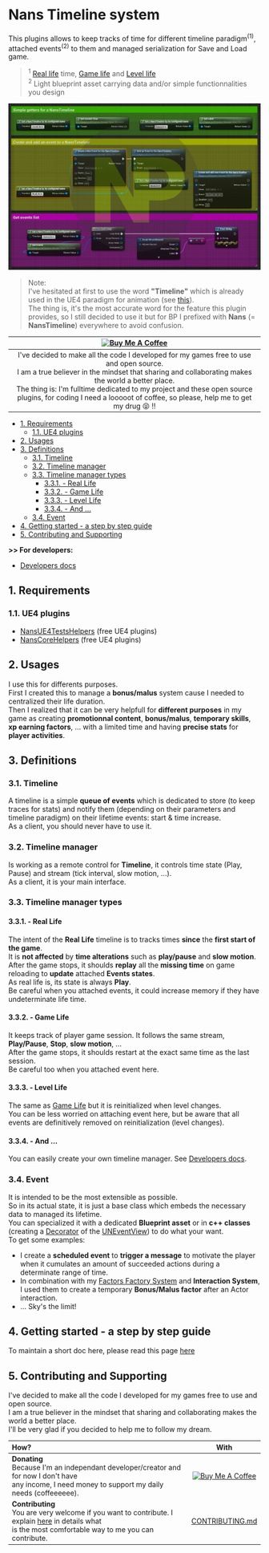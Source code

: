 # Nans Timeline system
<a id="markdown-nans-timeline-system" name="nans-timeline-system"></a>


This plugins allows to keep tracks of time for different timeline paradigm<sup>(1)</sup>, attached events<sup>(2)</sup> to them and managed serialization for Save and Load game.

> <sup>1</sup> [Real life](#331---real-life) time, [Game life](#332---game-life) and [Level life](#333---level-life)  
> <sup>2</sup> Light blueprint asset carrying data and/or simple functionnalities you design

![Nans Timeline System](./Docs/img/intro.png)

> Note:  
> I've hesitated at first to use the word **"Timeline"** which is already used in the UE4 paradigm for animation (see [this](https://docs.unrealengine.com/en-US/Engine/Blueprints/UserGuide/Timelines/index.html)).  
> The thing is, it's the most accurate word for the feature this plugin provides, 
> so I still decided to use it but for BP I prefixed with **Nans** (= **NansTimeline**) everywhere to avoid confusion.

|                                                                                                       <a href="https://www.buymeacoffee.com/NansUE4" target="_blank"><img src="https://cdn.buymeacoffee.com/buttons/default-green.png" alt="Buy Me A Coffee" height="51" width="217"></a>                                                                                                       |
| :---------------------------------------------------------------------------------------------------------------------------------------------------------------------------------------------------------------------------------------------------------------------------------------------------------------------------------------------------------------------------------------------: |
| I've decided to make all the code I developed for my games free to use and open source.<br> I am a true believer in the mindset that sharing and collaborating makes the world a better place.<br> The thing is: I'm fulltime dedicated to my project and these open source plugins, for coding I need a looooot of coffee, so please, help me to get my drug :stuck_out_tongue_closed_eyes: !! |

<!-- TOC -->

- [1. Requirements](#1-requirements)
    - [1.1. UE4 plugins](#11-ue4-plugins)
- [2. Usages](#2-usages)
- [3. Definitions](#3-definitions)
    - [3.1. Timeline](#31-timeline)
    - [3.2. Timeline manager](#32-timeline-manager)
    - [3.3. Timeline manager types](#33-timeline-manager-types)
        - [3.3.1. - Real Life](#331---real-life)
        - [3.3.2. - Game Life](#332---game-life)
        - [3.3.3. - Level Life](#333---level-life)
        - [3.3.4. - And ...](#334---and-)
    - [3.4. Event](#34-event)
- [4. Getting started - a step by step guide](#4-getting-started---a-step-by-step-guide)
- [5. Contributing and Supporting](#5-contributing-and-supporting)

<!-- /TOC -->

**>> For developers:**

*   [Developers docs](./Docs/Developers.md)

## 1. Requirements
<a id="markdown-requirements" name="requirements"></a>


### 1.1. UE4 plugins
<a id="markdown-ue4-plugins" name="ue4-plugins"></a>


*   [NansUE4TestsHelpers](https://github.com/NansPellicari/UE4-TestsHelpers) (free UE4 plugins)
*   [NansCoreHelpers](https://github.com/NansPellicari/UE4-CoreHelpers) (free UE4 plugins)

## 2. Usages
<a id="markdown-usages" name="usages"></a>


I use this for differents purposes.  
First I created this to manage a **bonus/malus** system cause I needed to centralized their life duration.  
Then I realized that it can be very helpfull for **different purposes** in my game as creating **promotionnal content**, **bonus/malus**, **temporary skills**, **xp earning factors**, ... with a limited time and having **precise stats** for **player activities**.

## 3. Definitions
<a id="markdown-definitions" name="definitions"></a>


### 3.1. Timeline
<a id="markdown-timeline" name="timeline"></a>


A timeline is a simple **queue of events** which is dedicated to store (to keep traces for stats) and notify them (depending on their parameters and timeline paradigm) on their lifetime events: start & time increase.  
As a client, you should never have to use it.

### 3.2. Timeline manager
<a id="markdown-timeline-manager" name="timeline-manager"></a>


Is working as a remote control for **Timeline**, it controls time state (Play, Pause) and stream (tick interval, slow motion, ...).  
As a client, it is your main interface.

### 3.3. Timeline manager types
<a id="markdown-timeline-manager-types" name="timeline-manager-types"></a>


#### 3.3.1. - Real Life
<a id="markdown---real-life" name="--real-life"></a>


The intent of the **Real Life** timeline is to tracks times **since** the **first start of the game**.  
It is **not affected** by **time alterations** such as **play/pause** and **slow motion**.  
After the game stops, it shoulds **replay** all the **missing time** on game reloading to **update** attached **Events states**.  
As real life is, its state is always **Play**.  
Be careful when you attached events, it could increase memory if they have undeterminate life time.

#### 3.3.2. - Game Life
<a id="markdown---game-life" name="--game-life"></a>


It keeps track of player game session. It follows the same stream, **Play/Pause**, **Stop**, **slow motion**, ...  
After the game stops, it shoulds restart at the exact same time as the last session.  
Be careful too when you attached event here.

#### 3.3.3. - Level Life
<a id="markdown---level-life" name="--level-life"></a>


The same as [Game Life](#2--game-life) but it is reinitialized when level changes.  
You can be less worried on attaching event here, but be aware that all events are definitively removed on reinitialization (level changes).

#### 3.3.4. - And ...
<a id="markdown---and-" name="--and-"></a>


You can easily create your own timeline manager. See [Developers docs](./Docs/Developers.md).

### 3.4. Event
<a id="markdown-event" name="event"></a>


It is intended to be the most extensible as possible.  
So in its actual state, it is just a base class which embeds the necessary data to managed its lifetime.  
You can specialized it with a dedicated **Blueprint asset** or in **c++ classes** (creating a [Decorator](https://refactoring.guru/design-patterns/decorator) of the [UNEventView](./Source/NansTimelineSystemUE4/Public/Event/EventView.h)) to do what your want.  
To get some examples:

*   I create a **scheduled event** to **trigger a message** to motivate the player when it cumulates an amount of succeeded actions during a determinate range of time.
*   In combination with my [Factors Factory System](https://github.com/NansPellicari/UE4-FactorsFactory) and **Interaction System**, I used them to create a temporary **Bonus/Malus factor** after an Actor interaction.
*   ... Sky's the limit!

## 4. Getting started - a step by step guide
<a id="markdown-getting-started---a-step-by-step-guide" name="getting-started---a-step-by-step-guide"></a>


To maintain a short doc here, please read this page [here](./Docs/StepByStep.md)

## 5. Contributing and Supporting
<a id="markdown-contributing-and-supporting" name="contributing-and-supporting"></a>


I've decided to make all the code I developed for my games free to use and open source.  
I am a true believer in the mindset that sharing and collaborating makes the world a better place.  
I'll be very glad if you decided to help me to follow my dream.

| How?                                                                                                                                                                               |                                                                                         With                                                                                         |
| :--------------------------------------------------------------------------------------------------------------------------------------------------------------------------------- | :----------------------------------------------------------------------------------------------------------------------------------------------------------------------------------: |
| **Donating**<br> Because I'm an independant developer/creator and for now I don't have<br> any income, I need money to support my daily needs (coffeeeeee).                        | <a href="https://www.buymeacoffee.com/NansUE4" target="_blank"><img src="https://cdn.buymeacoffee.com/buttons/default-green.png" alt="Buy Me A Coffee" height="51" width="217" ></a> |
| **Contributing**<br> You are very welcome if you want to contribute. I explain [here](./CONTRIBUTING.md) in details what<br> is the most comfortable way to me you can contribute. |                                                                         [CONTRIBUTING.md](./CONTRIBUTING.md)                                                                         |
